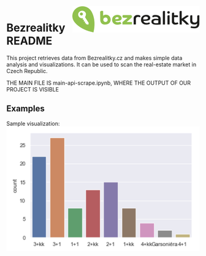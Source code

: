 <img src="otherfiles/logo-bezrealitky.svg" align="right" />

# Bezrealitky README

This project retrieves data from Bezrealitky.cz and makes simple data analysis and visualizations. It can be used to scan the real-estate market in Czech Republic.


THE MAIN FILE IS main-api-scrape.ipynb, WHERE THE OUTPUT OF OUR PROJECT IS VISIBLE
## Examples
Sample visualization:
<img src="otherfiles/Capture.png">